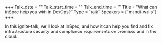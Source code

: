 +++
Talk_date = ""
Talk_start_time = ""
Talk_end_time = ""
Title = "What can InSpec help you with in DevOps?"
Type = "talk"
Speakers = ["mandi-walls"]
+++

In this ignite-talk, we'll look at InSpec, and how it can help you find and fix infrastructure security and compliance requirements on premises and in the cloud.
